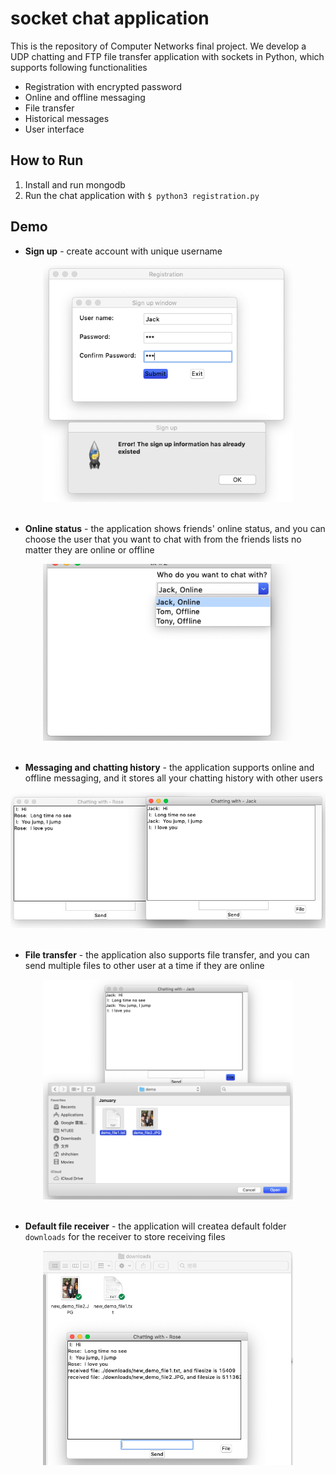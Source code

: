 # socket chat application
This is the repository of Computer Networks final project. We develop a UDP chatting and FTP file transfer application with sockets in Python, which supports following functionalities

* Registration with encrypted password
* Online and offline messaging
* File transfer
* Historical messages
* User interface

## How to Run
1. Install and run mongodb
2. Run the chat application with `$ python3 registration.py`

## Demo
* **Sign up** - create account with unique username      
<div align=center><img width="400" src="https://github.com/a88ttony/socket-chat-application/blob/master/demo_image/signup_error.png"/></div>  
<br/> 

* **Online status** - the application shows friends' online status, and you can choose the user that you want to chat with from the friends lists no matter they are online or offline  
 
<div align=center><img width="400" src="https://github.com/a88ttony/socket-chat-application/blob/master/demo_image/choose_friend.png"/></div>
<br/>     
 
* **Messaging and chatting history** - the application supports online and offline messaging, and it stores all your chatting history with other users  
  
<div align=center><img width="800" src="https://github.com/a88ttony/socket-chat-application/blob/master/demo_image/chatting_history.png"/></div>
<br/>   
    
* **File transfer** - the application also supports file transfer, and you can send multiple files to other user at a time if they are online
  
<div align=center><img width="400" src="https://github.com/a88ttony/socket-chat-application/blob/master/demo_image/file_transfer.png"/></div>
<br/>  
    
* **Default file receiver** - the application will createa default folder ```downloads``` for the receiver to store receiving files
  
<div align=center><img width="400" src="https://github.com/a88ttony/socket-chat-application/blob/master/demo_image/receive_file.png"/></div>
